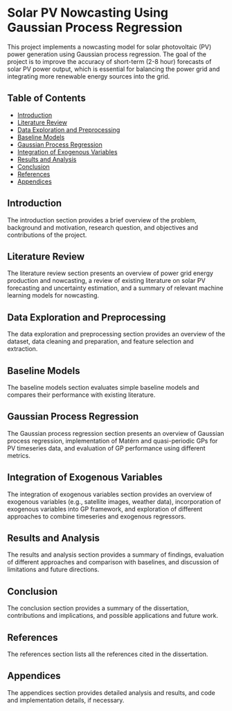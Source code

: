 # Solar PV Nowcasting Using Gaussian Process Regression

This project implements a nowcasting model for solar photovoltaic (PV) power generation using Gaussian process regression. The goal of the project is to improve the accuracy of short-term (2-8 hour) forecasts of solar PV power output, which is essential for balancing the power grid and integrating more renewable energy sources into the grid.

## Table of Contents

- [Introduction](#introduction)
- [Literature Review](#literature-review)
- [Data Exploration and Preprocessing](#data-exploration-and-preprocessing)
- [Baseline Models](#baseline-models)
- [Gaussian Process Regression](#gaussian-process-regression)
- [Integration of Exogenous Variables](#integration-of-exogenous-variables)
- [Results and Analysis](#results-and-analysis)
- [Conclusion](#conclusion)
- [References](#references)
- [Appendices](#appendices)

## Introduction

The introduction section provides a brief overview of the problem, background and motivation, research question, and objectives and contributions of the project.

## Literature Review

The literature review section presents an overview of power grid energy production and nowcasting, a review of existing literature on solar PV forecasting and uncertainty estimation, and a summary of relevant machine learning models for nowcasting.

## Data Exploration and Preprocessing

The data exploration and preprocessing section provides an overview of the dataset, data cleaning and preparation, and feature selection and extraction.

## Baseline Models

The baseline models section evaluates simple baseline models and compares their performance with existing literature.

## Gaussian Process Regression

The Gaussian process regression section presents an overview of Gaussian process regression, implementation of Matérn and quasi-periodic GPs for PV timeseries data, and evaluation of GP performance using different metrics.

## Integration of Exogenous Variables

The integration of exogenous variables section provides an overview of exogenous variables (e.g., satellite images, weather data), incorporation of exogenous variables into GP framework, and exploration of different approaches to combine timeseries and exogenous regressors.

## Results and Analysis

The results and analysis section provides a summary of findings, evaluation of different approaches and comparison with baselines, and discussion of limitations and future directions.

## Conclusion

The conclusion section provides a summary of the dissertation, contributions and implications, and possible applications and future work.

## References

The references section lists all the references cited in the dissertation.

## Appendices

The appendices section provides detailed analysis and results, and code and implementation details, if necessary.

